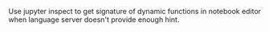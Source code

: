 Use jupyter inspect to get signature of dynamic functions in notebook editor when language server doesn't provide enough hint.
